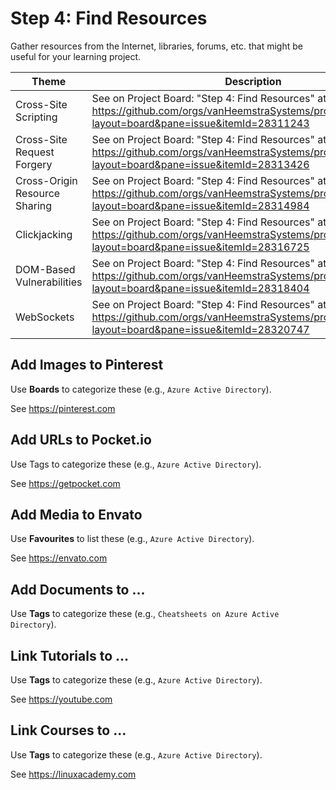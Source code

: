 # Step 4: Find Resources

Gather resources from the Internet, libraries, forums, etc. that might be useful for your learning project.

| Theme | Description |
| --- | --- |
| Cross-Site Scripting | See on Project Board: "Step 4: Find Resources" at https://github.com/orgs/vanHeemstraSystems/projects/28/views/1?layout=board&pane=issue&itemId=28311243 |
| Cross-Site Request Forgery | See on Project Board: "Step 4: Find Resources" at https://github.com/orgs/vanHeemstraSystems/projects/29/views/1?layout=board&pane=issue&itemId=28313426 |
| Cross-Origin Resource Sharing | See on Project Board: "Step 4: Find Resources" at https://github.com/orgs/vanHeemstraSystems/projects/30/views/1?layout=board&pane=issue&itemId=28314984 |
| Clickjacking | See on Project Board: "Step 4: Find Resources" at https://github.com/orgs/vanHeemstraSystems/projects/31/views/1?layout=board&pane=issue&itemId=28316725 |
| DOM-Based Vulnerabilities | See on Project Board: "Step 4: Find Resources" at https://github.com/orgs/vanHeemstraSystems/projects/32/views/1?layout=board&pane=issue&itemId=28318404 |
| WebSockets | See on Project Board: "Step 4: Find Resources" at https://github.com/orgs/vanHeemstraSystems/projects/33/views/1?layout=board&pane=issue&itemId=28320747 |

## Add Images to Pinterest

Use **Boards** to categorize these (e.g., ```Azure Active Directory```).

See https://pinterest.com

## Add URLs to Pocket.io

Use Tags to categorize these (e.g., ```Azure Active Directory```).

See https://getpocket.com

## Add Media to Envato

Use **Favourites** to list these (e.g., ```Azure Active Directory```).

See https://envato.com

## Add Documents to ...

Use **Tags** to categorize these (e.g., ```Cheatsheets on Azure Active Directory```).

## Link Tutorials to ...

Use **Tags** to categorize these (e.g., ```Azure Active Directory```).

See https://youtube.com

## Link Courses to ...

Use **Tags** to categorize these (e.g., ```Azure Active Directory```).

See https://linuxacademy.com
